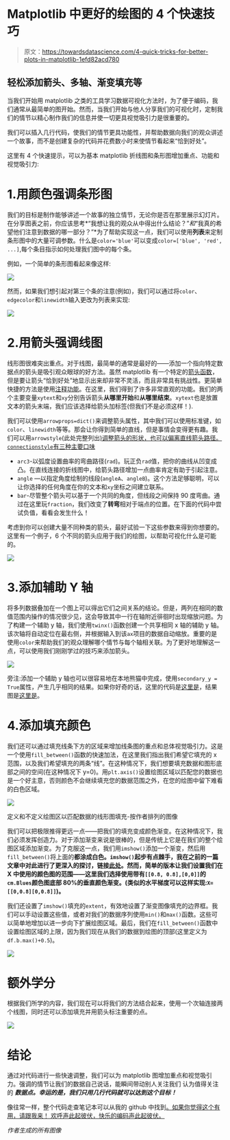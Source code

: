 # Matplotlib 中更好的绘图的 4 个快速技巧

> 原文：<https://towardsdatascience.com/4-quick-tricks-for-better-plots-in-matplotlib-1efd82acd780>

## 轻松添加箭头、多轴、渐变填充等

当我们开始用 matplotlib 之类的工具学习数据可视化方法时，为了便于编码，我们通常从最简单的图开始。然而，当我们开始与他人分享我们的可视化时，定制我们的情节以精心制作我们的信息并使一切更具视觉吸引力是很重要的。

我们可以插入几行代码，使我们的情节更具功能性，并帮助数据向我们的观众讲述一个故事，而不是创建复杂的代码并花费数小时来使情节看起来“恰到好处”。

这里有 4 个快速提示，可以为基本 matplotlib 折线图和条形图增加重点、功能和视觉吸引力:

# 1.用颜色强调条形图

我们的目标是制作能够讲述一个故事的独立情节，无论你是否在那里展示幻灯片。在分享图表之前，你应该思考*“我想让我的观众从中得出什么结论？”*和*“我真的希望他们注意到数据的哪一部分？”*为了帮助实现这一点，我们可以使用**列表**来定制条形图中的大量可调参数。什么是`color='blue'`可以变成`color=['blue', 'red', ...]`,每个条目指示如何处理我们图中的每个条。

例如，一个简单的条形图看起来像这样:

![](img/ce727b78069205d240abeb12148c031b.png)

然而，如果我们想引起对第三个条的注意(例如)，我们可以通过将`color`、`edgecolor`和`linewidth`输入更改为列表来实现:

![](img/08922d72e001f29e7c6255ef01e7d91c.png)

# 2.用箭头强调线图

线形图很难突出重点。对于线图，最简单的通常是最好的——添加一个指向特定数据点的箭头是吸引观众眼球的好方法。虽然 matplotlib 有一个特定的[箭头函数](https://matplotlib.org/stable/api/_as_gen/matplotlib.pyplot.arrow.html)，但是要让箭头“恰到好处”地显示出来却非常不灵活，而且非常具有挑战性。更简单快捷的方法是使用[注释功能](https://matplotlib.org/stable/api/_as_gen/matplotlib.axes.Axes.annotate.html?highlight=annotate#matplotlib.axes.Axes.annotate)。在这里，我们得到了许多非常直观的功能。我们的两个主要变量`xytext`和`xy`分别告诉箭头**从哪里开始**和**从哪里结束**。`xytext`也是放置文本的箭头末端，我们应该选择给箭头加标签(但我们不是必须这样！).

我们可以使用`arrowprops=dict()`来调整箭头属性，其中我们可以使用标准键，如`color`、`linewidth`等等。那会让你得到简单的直线，但是事情会变得更有趣。我们可以用`arrowstyle`(此处完整列出[)调整箭头的形状，也可以偏离直线箭头路径。`connectionstyle`有三种主要口味](https://matplotlib.org/stable/gallery/text_labels_and_annotations/fancyarrow_demo.html)

*   `arc3`-以弧度设置曲率的弯曲路径(`rad`)。玩正负`rad`值，把你的曲线从凹变成凸。在直线连接的折线图中，给箭头路径增加一点曲率肯定有助于引起注意。
*   `angle` —以指定角度绘制的线段(`angleA`、`angleB`)。这个方法足够聪明，可以让你选择的任何角度在你的文本和`xy`坐标之间建立联系。
*   `bar`-尽管整个箭头可以基于一个共同的角度，但线段之间保持 90 度弯曲。通过在这里玩`fraction`，我们改变了**转弯**相对于端点的位置。在下面的代码中尝试负值，看看会发生什么！

考虑到你可以创建大量不同种类的箭头，最好试验一下这些参数来得到你想要的。这里有一个例子，6 个不同的箭头应用于我们的绘图，以帮助可视化什么是可能的。

![](img/5c7ba2a00ea9441bf473510fe1fa6cf2.png)

# 3.添加辅助 Y 轴

将多列数据叠加在一个图上可以得出它们之间关系的结论。但是，两列在相同的数值范围内操作的情况很少见，这会导致其中一行在轴附近徘徊时出现缩放问题。为了构建一个辅助 y 轴，我们使用`twinx()`函数创建一个共享相同 x 轴的辅助 y 轴。该次轴将自动定位在最右侧，并根据输入到该`ax`项目的数据自动缩放。重要的是使用`color`来帮助我们的观众理解哪个情节与每个轴相关联。为了更好地理解这一点，可以使用我们刚刚学过的技巧来添加箭头。

![](img/9e296b8c14b12ac267c6751d0c09cfbb.png)

旁注:添加一个辅助 y 轴也可以很容易地在本地熊猫中完成，使用`secondary_y = True`属性，产生几乎相同的结果。如果你好奇的话，这里的代码是[这里是](https://gist.github.com/bamattis/7ff2faa50ff5d884edad37350e8667ce)，结果图是[这里是](https://github.com/bamattis/Blog/blob/main/MatplotLib_Tips/pandas_lines.png)。

# 4.添加填充颜色

我们还可以通过填充线条下方的区域来增加线条图的重点和总体视觉吸引力。这是一个使用`fill_between()`函数的快速加法，在这里我们指出我们希望它填充的 x 范围，以及我们希望填充的两条“线”。在这种情况下，我们想要填充数据和图形底部之间的空间(在这种情况下 y=0)。用`plt.axis()`设置绘图区域以匹配您的数据也是一个好主意，否则颜色不会继续填充您的数据范围之外，在您的绘图中留下难看的白色区域。

![](img/1e16aceb9911866c41e6b4ab45f449d2.png)

定义和不定义绘图区以匹配数据的线形图填充-按作者排列的图像

我们可以把极限推得更远一点——把我们的填充变成颜色渐变。在这种情况下，我们必须发挥创造力。对于添加渐变来说是很棒的，但是传统上它是在我们的整个绘图区域添加渐变。为了克服这一点，我们用`imshow()`添加一个渐变，然后用`fill_between()`将上面的**都涂成白色。`imshow()`起步有点棘手，我在之前的一篇文章中对此进行了更深入的探讨，链接[此处](/custom-matplotlib-colormaps-for-danger-zone-plots-62310983eb67)。然而，简单的版本让我们设置我们在 X 中使用的颜色图的范围——这里我们选择使用带有`[[0.8, 0.8],[0,0]]`的`cm.Blues`颜色图底部 80%的垂直颜色渐变。(类似的水平梯度可以这样实现:`X=[[0,0.8][0,0.8]]`)。**

我们还设置了`imshow()`填充的`extent`，有效地设置了渐变图像填充的边界框。我们可以手动设置这些值，或者对我们的数据序列使用`min()`和`max()`函数。这些可以简单地增加以进一步向下扩展绘图区域。最后，我们在`fill_between()`函数中设置绘图区域的上限，因为我们现在从我们的数据到绘图的顶部(这里定义为`df.b.max()+0.5`)。

![](img/035e1e805982aca457eb4e77a3b49779.png)

# 额外学分

根据我们所学的内容，我们现在可以将我们的方法结合起来，使用一个次轴连接两个线图，同时还可以添加填充并用箭头标注重要的点。

![](img/3016602f26780780581c6ea4a85559a4.png)

# 结论

通过对代码进行一些快速调整，我们可以为 matplotlib 图增加重点和视觉吸引力。强调的情节让我们的数据自己说话，能瞬间带动别人关注我们 认为值得关注的 ***数据点。幸运的是，我们只用几行代码就可以达到这个目标！***

像往常一样，整个代码走查笔记本可以从我的 github 中找到[。如果你觉得这个有用，请跟我来！ 欢呼声此起彼伏，快乐的编码声此起彼伏。](https://github.com/bamattis/Blog/tree/main/MatplotLib_Tips)

*作者生成的所有图像*